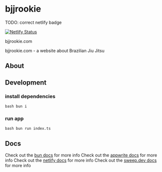 # bjjrookie

TODO: correct netlify badge

[![Netlify Status](https://api.netlify.com/api/v1/badges/e16e1b86-ec4c-4d96-994b-9a91df3ed143/deploy-status)](https://app.netlify.com/sites/bjjrookie/deploys)

bjjrookie.com

bjjrookie.com - a website about Brazilian Jiu Jitsu

## About

## Development

### install dependencies

`bash bun i`

### run app

`bash bun run index.ts`

## Docs

Check out the [bun docs](https://bun.red) for more info
Check out the [appwrite docs](https://appwrite.io) for more info
Check out the [netlify docs](https://netlify.com) for more info
Check out the [sweep.dev docs](https://sweep.dev) for more info

